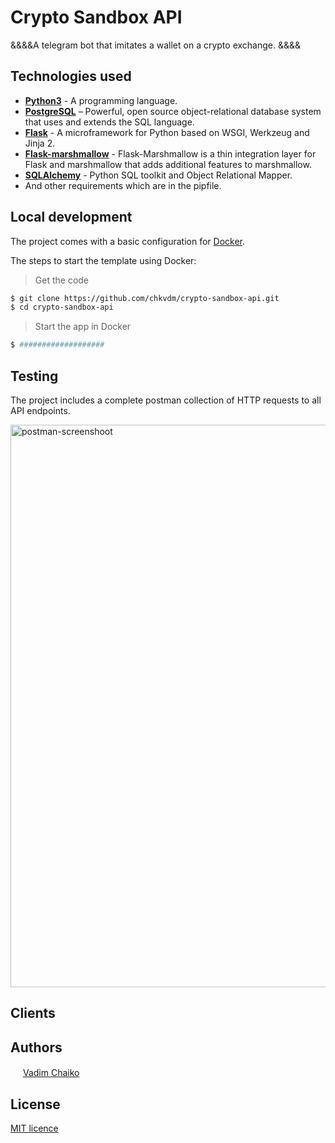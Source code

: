 # Crypto Sandbox API

&&&&A telegram bot that imitates a wallet on a crypto exchange.  &&&&

## Technologies used

* **[Python3](https://www.python.org/downloads/)** - A programming language.
* **[PostgreSQL](https://www.postgresql.org/download/)** – Powerful, open source object-relational database system that uses and extends the SQL language.
* **[Flask](https://flask.palletsprojects.com/en/2.2.x/installation/)** - A microframework for Python based on WSGI, Werkzeug and Jinja 2.
* **[Flask-marshmallow](https://www.sqlalchemy.org/download.html)** - Flask-Marshmallow is a thin integration layer for Flask and marshmallow that adds additional features to marshmallow.
* **[SQLAlchemy](https://www.sqlalchemy.org/download.html)** - Python SQL toolkit and Object Relational Mapper.  
* And other requirements which are in the pipfile.

## Local development

The project comes with a basic configuration for [Docker](https://www.docker.com/).

The steps to start the template using Docker:

> Get the code

```bash
$ git clone https://github.com/chkvdm/crypto-sandbox-api.git
$ cd crypto-sandbox-api
```

> Start the app in Docker

```bash
$ ###################
```

## Testing

The project includes a complete postman collection of HTTP requests to all API endpoints.

<img width="900" alt="postman-screenshoot" src="https://user-images.githubusercontent.com/107465582/210433192-823e0391-8956-4af1-8b70-8d3b53b302a5.png">

## Clients

## Authors

<img src="https://encrypted-tbn0.gstatic.com/images?q=tbn:ANd9GcRr0qq7pHt2RAjrMGGKJ_-460bOO8Mpb038TQ&usqp=CAU" height="16"/>  [Vadim Chaiko](https://www.linkedin.com/in/vadim-chaiko-712279127/)

## License

[MIT licence](https://opensource.org/licenses/MIT)